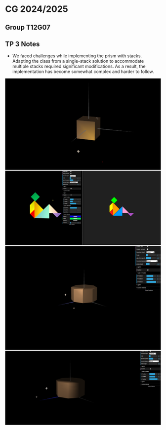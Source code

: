 # CG 2024/2025

## Group T12G07

## TP 3 Notes


- We faced challenges while implementing the prism with stacks. Adapting the class from a single-stack solution to accommodate multiple stacks required significant modifications. As a result, the implementation has become somewhat complex and harder to follow.

![Screenshot 1](screenshots/cg-t12g07-tp3-1.png)
![Screenshot 2](screenshots/cg-t12g07-tp3-2.png)
![Screenshot 3](screenshots/cg-t12g07-tp3-3.png)
![Screenshot 4](screenshots/cg-t12g07-tp3-4.png)

